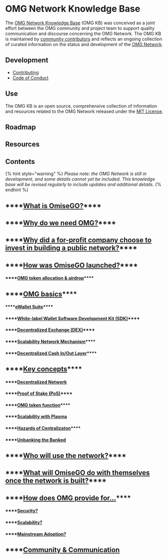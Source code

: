 # OMG Network Knowledge Base

The [OMG Network Knowledge Base](https://kb.buildomg.org) \(OMG KB\) was conceived as a joint effort between the OMG community and project team to support quality communication and discourse concerning the OMG Network. The OMG KB is maintained by [community contributors](https://github.com/buildOMG/kb/issues) and reflects an ongoing collection of curated information on the status and development of the [OMG Network](https://omisego.network/).

## **Development**

* [Contributing](https://github.com/buildOMG/kb/tree/370ca96d49571e3681d67900f6dbc6c448c75feb/CONTRIBUTING.md)
* [Code of Conduct](https://github.com/buildOMG/kb/tree/370ca96d49571e3681d67900f6dbc6c448c75feb/CODE_OF_CONDUCT.md)

## **Use**

The OMG KB is an open source, comprehensive collection of information and resources related to the OMG Network released under the [MIT License](https://github.com/buildOMG/kb/tree/370ca96d49571e3681d67900f6dbc6c448c75feb/LICENSE/README.md).

## **Roadmap**

## **Resources**

## **Contents**

{% hint style="warning" %}
_Please note: the OMG Network is still in development, and some details cannot yet be included. This knowledge base will be revised regularly to include updates and additional details._
{% endhint %}

## \*\*\*\*[**What is OmiseGO?**](https://kb.buildomg.org/omisego-official-guide/what-is-omisego)\*\*\*\*

## \*\*\*\*[**Why do we need OMG?**](https://kb.buildomg.org/omisego-official-guide/why-do-we-need-omg)\*\*\*\*

## \*\*\*\*[**Why did a for-profit company choose to invest in building a public network?**](https://kb.buildomg.org/omisego-official-guide/why-did-a-for-profit-company-choose-to-invest-in-building-a-public-network)\*\*\*\*

## \*\*\*\*[**How was OmiseGO launched?**](https://kb.buildomg.org/omisego-official-guide/how-was-omisego-launched)\*\*\*\*

#### \*\*\*\*[**OMG token allocation & airdrop**](https://kb.buildomg.org/omisego-official-guide/how-was-omisego-launched/omg-token-allocation-and-airdrop)\*\*\*\*

## \*\*\*\*[**OMG basics**](https://kb.buildomg.org/omisego-official-guide/omg-basics)\*\*\*\*

#### \*\*\*\*[**eWallet Suite**](https://kb.buildomg.org/omisego-official-guide/omg-basics/ewallet-suite)\*\*\*\*

#### \*\*\*\*[**White-label Wallet Software Development Kit \(SDK\)**](https://kb.buildomg.org/omisego-official-guide/omg-basics/white-label-wallet-software-development-kit-sdk)\*\*\*\*

#### \*\*\*\*[**Decentralized Exchange \(DEX\)**](https://kb.buildomg.org/omisego-official-guide/omg-basics/decentralized-exchange-dex)\*\*\*\*

#### \*\*\*\*[**Scalability Network Mechanism**](https://kb.buildomg.org/omisego-official-guide/omg-basics/scalability-network-mechanism)\*\*\*\*

#### \*\*\*\*[**Decentralized Cash In/Out Layer**](https://kb.buildomg.org/omisego-official-guide/omg-basics/decentralized-cash-in-out-layer)\*\*\*\*

## \*\*\*\*[**Key concepts**](https://kb.buildomg.org/omisego-official-guide/key-concepts)\*\*\*\*

#### \*\*\*\*[**Decentralized Network**](https://kb.buildomg.org/omisego-official-guide/key-concepts/decentralized-network)

#### \*\*\*\*[**Proof of Stake \(PoS\)**](https://kb.buildomg.org/omisego-official-guide/key-concepts/proof-of-stake-pos)\*\*\*\*

#### \*\*\*\*[**OMG token fu**](https://kb.buildomg.org/omisego-official-guide/key-concepts/omg-token-function)[**nction**](https://kb.buildomg.org/omisego-official-guide/key-concepts/omg-token-function)\*\*\*\*

#### \*\*\*\*[**Scalability with Plasma**](https://kb.buildomg.org/omisego-official-guide/key-concepts/scalability-with-plasma)

#### \*\*\*\*[**Hazards of Centralizat**](https://kb.buildomg.org/omisego-official-guide/key-concepts/hazards-of-centralization)[**on**](https://kb.buildomg.org/omisego-official-guide/key-concepts/hazards-of-centralization)\*\*\*\*

#### \*\*\*\*[**Unbanking the Banked**](https://kb.buildomg.org/omisego-official-guide/key-concepts/unbanking-the-banked)

## \*\*\*\*[**Who will use the network?**](https://kb.buildomg.org/omisego-official-guide/who-will-use-the-network)\*\*\*\*

## \*\*\*\*[**What will OmiseGO do with themselves once the network is built?**](https://kb.buildomg.org/omisego-official-guide/what-will-omisego-do-with-themselves-once-the-network-is-built)\*\*\*\*

## \*\*\*\*[**How does OMG provide for...**](https://kb.buildomg.org/omisego-official-guide/how-does-omg-provide-security-scalability-adoption)\*\*\*\*

#### \*\*\*\*[**Security?**](https://kb.buildomg.org/omisego-official-guide/how-does-omg-provide-security-scalability-adoption/security)

#### \*\*\*\*[**Scalability?**](https://kb.buildomg.org/omisego-official-guide/how-does-omg-provide-security-scalability-adoption/scalability)

#### \*\*\*\*[**Mainstream Adoption?**](https://kb.buildomg.org/omisego-official-guide/how-does-omg-provide-security-scalability-adoption/mainstream-adoption)

## \*\*\*\*[**Community & Communication**](https://kb.buildomg.org/omisego-official-guide/community-and-communication)

